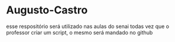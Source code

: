 # Augusto-Castro
esse respositório será utilizado nas aulas do senai
todas vez que o professor criar um script, o mesmo será mandado no github

